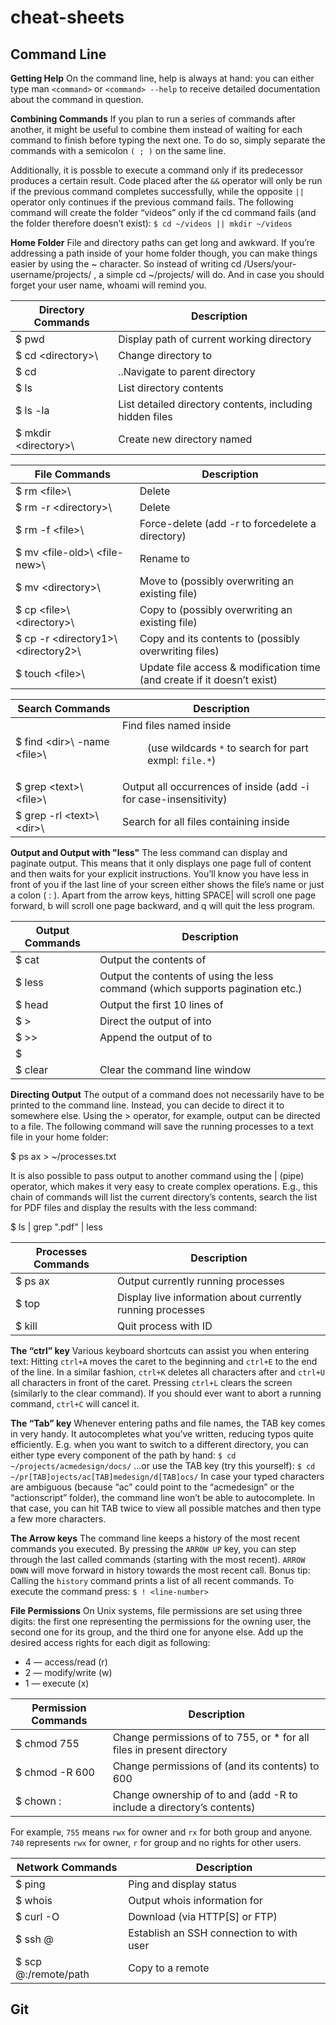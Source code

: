 cheat-sheets
==================

Command Line
------------

**Getting Help** On the command line, help is always at hand: you can either type man `<command>` or `<command> --help` to receive detailed documentation about the command in question.

**Combining Commands** If you plan to run a series of commands after another, it might be useful to combine them instead of waiting for each command to finish before typing the next one. To do so, simply separate the commands with a semicolon `( ; )` on the same line.

Additionally, it is possble to execute a command only if its predecessor produces a certain result. Code placed after the `&&` operator will only be run if the previous command completes successfully, while the opposite `||` operator only continues if the previous command fails. The following command will create the folder “videos” only if the cd command fails (and the folder therefore doesn’t exist): `$ cd ~/videos || mkdir ~/videos`

**Home Folder** File and directory paths can get long and awkward. If you’re addressing a path inside of your home folder though, you can make things easier by using the ~ character. So instead of writing cd /Users/your-username/projects/ , a simple cd ~/projects/ will do. And in case you should forget your user name, whoami will remind you. 

Directory Commands    | Description
----------------------|----------------------------------------------------------------------------------
$ pwd                 | Display path of current working directory
$ cd \<directory>\    | Change directory to <directory>
$ cd                  | ..Navigate to parent directory
$ ls                  | List directory contents
$ ls -la              | List detailed directory contents, including hidden files
$ mkdir \<directory>\ | Create new directory named <directory>

File Commands                         | Description
--------------------------------------|----------------------------------------------------------------------------------
$ rm \<file>\                         | Delete <file>
$ rm -r \<directory>\                 | Delete <directory>
$ rm -f \<file>\                      | Force-delete <file> (add -r to forcedelete a directory)   
$ mv \<file-old>\ \<file-new>\        | Rename <file-old> to <file-new>
$ mv <file> \<directory>\             | Move <file> to <directory> (possibly overwriting an existing file)
$ cp \<file>\ \<directory>\           | Copy <file> to <directory> (possibly overwriting an existing file)
$ cp -r \<directory1>\ \<directory2>\ | Copy <directory1> and its contents to <directory2> (possibly overwriting files)
$ touch \<file>\                      | Update file access & modification time (and create <file> if it doesn’t exist)

Search Commands               | Description
------------------------------|----------------------------------------------------------------------------------
$ find \<dir>\ -name \<file>\ | Find files named <file> inside <dir> (use wildcards `*` to search for part exmpl: `file.*`)
$ grep \<text>\ \<file>\      | Output all occurrences of <text> inside <file> (add -i for case-insensitivity)
$ grep -rl \<text>\ \<dir>\   | Search for all files containing <text> inside <dir>

**Output and Output with "less"** The less command can display and paginate output. This means that it only displays one page full of content and then waits for your explicit instructions. You’ll know you have less in front of you if the last line of your screen either shows the file’s name or just a colon ( : ). Apart from the arrow keys, hitting SPACE| will scroll one page forward, b will scroll one page backward, and q will quit the less program.

Output Commands   |  Description
------------------|----------------------------------------------------------------------------------
$ cat <file>      | Output the contents of <file>
$ less <file>     | Output the contents of <file> using the less command (which supports pagination etc.)
$ head <file>     | Output the first 10 lines of <file>
$ <cmd> > <file>  | Direct the output of <cmd> into <file>
$ <cmd> >> <file> | Append the output of <cmd> to <file>
$ <cmd1> | <cmd2> | Direct the output of <cmd1> to <cmd2>
$ clear           | Clear the command line window

**Directing Output** The output of a command does not necessarily have to be printed to the command line. Instead, you can decide to direct it to somewhere else. Using the > operator, for example, output can be directed to a file. The following command will save the running processes to a text file in your home folder: 

  $ ps ax > ~/processes.txt

It is also possible to pass output to another command using the | (pipe) operator, which makes it very easy to create complex operations. E.g., this chain of commands will list the current directory’s contents, search the list for PDF files and display the results with the less command:

  $ ls | grep ".pdf" | less
  
Processes Commands | Description
-------------------|-----------------------------------------------------------
$ ps ax            | Output currently running processes
$ top              | Display live information about currently running processes
$ kill <pid>       | Quit process with ID <pid>

**The “ctrl” key** Various keyboard shortcuts can assist you when entering text: Hitting `ctrl+A` moves the caret to the beginning and `ctrl+E` to the end of the line. In a similar fashion, `ctrl+K` deletes all characters after and `ctrl+U` all
characters in front of the caret. Pressing `ctrl+L` clears the screen (similarly to the clear command). If you should ever want to abort a running command, `ctrl+C` will cancel it.

**The “Tab” key** Whenever entering paths and file names, the TAB key comes in very handy. It autocompletes what you’ve written, reducing typos quite efficiently. E.g. when you want to switch to a different directory, you can either type every component of the path by hand: `$ cd ~/projects/acmedesign/docs/` …or use the TAB key (try this yourself): `$ cd ~/pr[TAB]ojects/ac[TAB]medesign/d[TAB]ocs/` In case your typed characters are ambiguous (because “ac” could point to the “acmedesign” or the “actionscript” folder), the command line won’t be able to autocomplete. In that case, you can hit TAB twice to view all possible matches and then type a few more characters.

**The Arrow keys** The command line keeps a history of the most recent commands you executed. By pressing the `ARROW UP` key, you can step through the last called commands (starting with the most recent). `ARROW DOWN` will move forward in history towards the most recent call. Bonus tip: Calling the `history` command prints a list of all recent commands. To execute the command press: `$ ! <line-number>`

**File Permissions** On Unix systems, file permissions are set using three digits: the first one representing the permissions for the owning user, the second one for its group, and the third one for anyone else. Add up the desired access rights for each digit as following:

- 4 — access/read (r)
- 2 — modify/write (w)
- 1 — execute (x)

Permission Commands           | Description
------------------------------|--------------------------------------------------------------------------------------------
$ chmod 755 <file>            | Change permissions of <file> to 755, or * for all files in present directory
$ chmod -R 600 <directory>    | Change permissions of <directory> (and its contents) to 600
$ chown <user>:<group> <file> | Change ownership of <file> to <user> and <group> (add -R to include a directory’s contents)

For example, `755` means `rwx` for owner and `rx` for both group and anyone. `740` represents `rwx` for owner, `r` for group and no rights for other users.

Network Commands                        | Description
----------------------------------------|--------------------------------------
$ ping <host>                           | Ping <host> and display status
$ whois <domain>                        | Output whois information for <domain>
$ curl -O <url-to-file>                 | Download <file> (via HTTP[S] or FTP)
$ ssh <username>@<host>                 | Establish an SSH connection to <host> with user <username>
$ scp <file> <user>@<host>:/remote/path | Copy <file> to a remote <host>

Git
---
